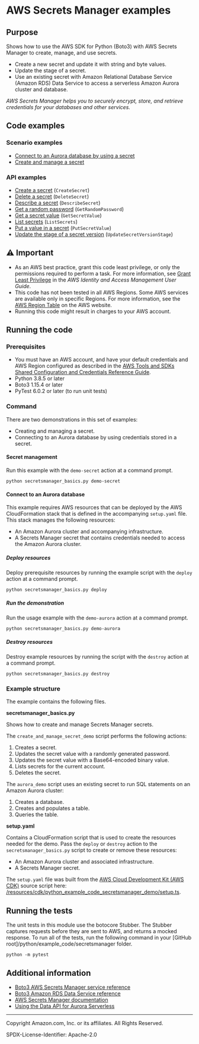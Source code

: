 # AWS Secrets Manager examples

## Purpose

Shows how to use the AWS SDK for Python (Boto3) with AWS Secrets Manager to
create, manage, and use secrets.

* Create a new secret and update it with string and byte values.
* Update the stage of a secret.
* Use an existing secret with Amazon Relational Database Service (Amazon RDS) Data 
Service to access a serverless Amazon Aurora cluster and database.

*AWS Secrets Manager helps you to securely encrypt, store, and retrieve credentials for 
your databases and other services.*
 
## Code examples

### Scenario examples

* [Connect to an Aurora database by using a secret](secretsmanager_basics.py)
* [Create and manage a secret](secretsmanager_basics.py)

### API examples

* [Create a secret](secretsmanager_basics.py)
(`CreateSecret`)
* [Delete a secret](secretsmanager_basics.py)
(`DeleteSecret`)
* [Describe a secret](secretsmanager_basics.py)
(`DescribeSecret`)
* [Get a random password](secretsmanager_basics.py)
(`GetRandomPassword`)
* [Get a secret value](secretsmanager_basics.py)
(`GetSecretValue`)
* [List secrets](secretsmanager_basics.py)
(`ListSecrets`)
* [Put a value in a secret](secretsmanager_basics.py)
(`PutSecretValue`)
* [Update the stage of a secret version](secretsmanager_basics.py)
(`UpdateSecretVersionStage`)

## ⚠ Important

- As an AWS best practice, grant this code least privilege, or only the 
  permissions required to perform a task. For more information, see 
  [Grant Least Privilege](https://docs.aws.amazon.com/IAM/latest/UserGuide/best-practices.html#grant-least-privilege) 
  in the *AWS Identity and Access Management 
  User Guide*.
- This code has not been tested in all AWS Regions. Some AWS services are 
  available only in specific Regions. For more information, see the 
  [AWS Region Table](https://aws.amazon.com/about-aws/global-infrastructure/regional-product-services/)
  on the AWS website.
- Running this code might result in charges to your AWS account.

## Running the code

### Prerequisites

- You must have an AWS account, and have your default credentials and AWS Region
  configured as described in the [AWS Tools and SDKs Shared Configuration and
  Credentials Reference Guide](https://docs.aws.amazon.com/credref/latest/refdocs/creds-config-files.html).
- Python 3.8.5 or later
- Boto3 1.15.4 or later
- PyTest 6.0.2 or later (to run unit tests)

### Command

There are two demonstrations in this set of examples:

* Creating and managing a secret.
* Connecting to an Aurora database by using credentials stored in a secret.

#### Secret management

Run this example with the `demo-secret` action at a command prompt.

```
python secretsmanager_basics.py demo-secret
``` 

#### Connect to an Aurora database

This example requires AWS resources that can be deployed by the 
AWS CloudFormation stack that is defined in the accompanying `setup.yaml` file.
This stack manages the following resources:

* An Amazon Aurora cluster and accompanying infrastructure.
* A Secrets Manager secret that contains credentials needed to access the Amazon
Aurora cluster.  

##### Deploy resources

Deploy prerequisite resources by running the example script with the `deploy` action at 
a command prompt.

```
python secretsmanager_basics.py deploy
```

##### Run the demonstration

Run the usage example with the `demo-aurora` action at a command prompt.

```
python secretsmanager_basics.py demo-aurora
``` 

##### Destroy resources

Destroy example resources by running the script with the `destroy` action at a command 
prompt.

```
python secretsmanager_basics.py destroy
``` 

### Example structure

The example contains the following files.

**secretsmanager_basics.py**

Shows how to create and manage Secrets Manager secrets.

The `create_and_manage_secret_demo` script performs the following actions:

1. Creates a secret.
1. Updates the secret value with a randomly generated password.
1. Updates the secret value with a Base64-encoded binary value.
1. Lists secrets for the current account.
1. Deletes the secret.

The `aurora_demo` script uses an existing secret to run SQL statements on an Amazon 
Aurora cluster:

1. Creates a database.
1. Creates and populates a table.
1. Queries the table. 

**setup.yaml**

Contains a CloudFormation script that is used to create the resources needed for 
the demo. Pass the `deploy` or `destroy` action to the `secretsmanager_basics.py` script 
to create or remove these resources:  

* An Amazon Aurora cluster and associated infrastructure. 
* A Secrets Manager secret.

The `setup.yaml` file was built from the 
[AWS Cloud Development Kit (AWS CDK)](https://docs.aws.amazon.com/cdk/) 
source script here: 
[/resources/cdk/python_example_code_secretsmanager_demo/setup.ts](https://github.com/awsdocs/aws-doc-sdk-examples/blob/master/resources/cdk/python_example_code_secretsmanager_secret/setup.ts). 

## Running the tests

The unit tests in this module use the botocore Stubber. The Stubber captures requests 
before they are sent to AWS, and returns a mocked response. To run all of the tests, 
run the following command in your 
[GitHub root]/python/example_code/secretsmanager folder.

```    
python -m pytest
```

## Additional information

- [Boto3 AWS Secrets Manager service reference](https://boto3.amazonaws.com/v1/documentation/api/latest/reference/services/secretsmanager.html)
- [Boto3 Amazon RDS Data Service reference](https://boto3.amazonaws.com/v1/documentation/api/latest/reference/services/rds-data.html)
- [AWS Secrets Manager documentation](https://docs.aws.amazon.com/secretsmanager/)
- [Using the Data API for Aurora Serverless](https://docs.aws.amazon.com/AmazonRDS/latest/AuroraUserGuide/data-api.html)

---
Copyright Amazon.com, Inc. or its affiliates. All Rights Reserved.

SPDX-License-Identifier: Apache-2.0
